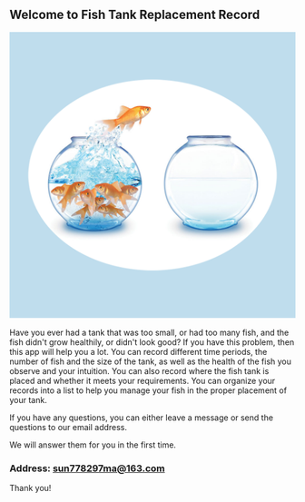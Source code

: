 ## Welcome to Fish Tank Replacement Record

![Image](icon-1024.png)

Have you ever had a tank that was too small, or had too many fish, and the fish didn't grow healthily, or didn't look good? If you have this problem, then this app will help you a lot. You can record different time periods, the number of fish and the size of the tank, as well as the health of the fish you observe and your intuition. You can also record where the fish tank is placed and whether it meets your requirements. You can organize your records into a list to help you manage your fish in the proper placement of your tank.


If you have any questions, you can either leave a message or send the questions to our email address.

We will answer them for you in the first time.

### Address: sun778297ma@163.com

Thank you!

